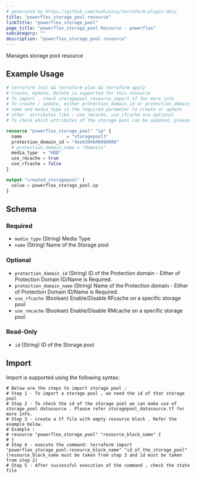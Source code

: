```yaml
---
# generated by https://github.com/hashicorp/terraform-plugin-docs
title: "powerflex_storage_pool resource"
linkTitle: "powerflex_storage_pool"
page_title: "powerflex_storage_pool Resource - powerflex"
subcategory: ""
description: "powerflex_storage_pool resource"
---
```

<!--
Copyright (c) 2023 Dell Inc., or its subsidiaries. All Rights Reserved.

Licensed under the Mozilla Public License Version 2.0 (the "License");
you may not use this file except in compliance with the License.
You may obtain a copy of the License at

    http://mozilla.org/MPL/2.0/


Unless required by applicable law or agreed to in writing, software
distributed under the License is distributed on an "AS IS" BASIS,
WITHOUT WARRANTIES OR CONDITIONS OF ANY KIND, either express or implied.
See the License for the specific language governing permissions and
limitations under the License.
-->

Manages storage pool resource


## Example Usage

```terraform
# terraform init && terraform plan && terraform apply
# Create, Update, Delete is supported for this resource
# To import , check storagepool_resource_import.tf for more info
# To create / update, either protection_domain_id or protection_domain_name must be provided
# name and media_type is the required parameter to create or update
# other  atrributes like : use_rmcache, use_rfcache are optional 
# To check which attributes of the storage pool can be updated, please refer Product Guide in the documentation

resource "powerflex_storage_pool" "sp" {
  name                 = "storagepool3"
  protection_domain_id = "4eeb304600000000"
  # protection_domain_name = "domain1"
  media_type  = "HDD"
  use_rmcache = true
  use_rfcache = false
}

output "created_storagepool" {
  value = powerflex_storage_pool.sp
}
```

<!-- schema generated by tfplugindocs -->
## Schema

### Required

- `media_type` (String) Media Type
- `name` (String) Name of the Storage pool

### Optional

- `protection_domain_id` (String) ID of the Protection domain - Either of Protection Domain ID/Name is Required.
- `protection_domain_name` (String) Name of the Protection domain - Either of Protection Domain ID/Name is Required.
- `use_rfcache` (Boolean) Enable/Disable RFcache on a specific storage pool
- `use_rmcache` (Boolean) Enable/Disable RMcache on a specific storage pool

### Read-Only

- `id` (String) ID of the Storage pool

## Import

Import is supported using the following syntax:

```shell
# Below are the steps to import storage pool :
# Step 1 - To import a storage pool , we need the id of that storage pool 
# Step 2 - To check the id of the storage pool we can make use of storage pool datasource . Please refer storagepool_datasource.tf for more info.
# Step 3 - create a tf file with empty resource block . Refer the example below.
# Example :
# resource "powerflex_storage_pool" "resource_block_name" {
# }
# Step 4 - execute the command: terraform import "powerflex_storage_pool.resource_block_name" "id_of_the_storage_pool" (resource_block_name must be taken from step 3 and id must be taken from step 2)
# Step 5 - After successful execution of the command , check the state file
```